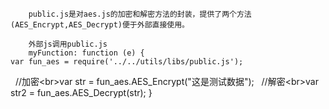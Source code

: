         public.js是对aes.js的加密和解密方法的封装，提供了两个方法(AES_Encrypt,AES_Decrypt)便于外部直接使用。

        外部js调用public.js
        myFunction: function (e) {
    var fun_aes = require('../../utils/libs/public.js');
    //加密\<br>var str = fun_aes.AES_Encrypt("这是测试数据");
    //解密\<br>var str2 = fun_aes.AES_Decrypt(str);
        }
